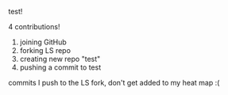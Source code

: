 test!

4 contributions!
1. joining GitHub
2. forking LS repo
3. creating new repo "test"
4. pushing a commit to test

commits I push to the LS fork, don't get added to my heat map :(
